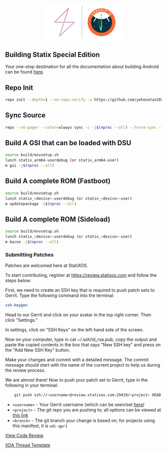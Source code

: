 [<center><img src="https://raw.githubusercontent.com/sourajitk/STX-Logo/main/stx-2023.png" height="50%" width="50%;" /></center>](https://github.com/StatiXOS)

## Building Statix Special Edition ##
Your one-stop destination for all the documentation about building Android can be found [here](https://source.android.com/setup/build/building).

## Repo Init ##
```bash
repo init --depth=1 --no-repo-verify -u https://github.com/yehonatan2020/statix_android_manifest.git -b udc-qpr1 --git-lfs
```
## Sync Source ##
```bash
repo --no-pager --color=always sync -c -j$(nproc --all) --force-sync --no-clone-bundle --no-tags --optimized-fetch --prune
```
## Build A GSI that can be loaded with DSU ##
```bash
source build/envsetup.sh
lunch statix_arm64-userdebug (or statix_arm64-user)
m gsi -j$(nproc --all)
```
## Build A complete ROM (Fastboot) ##
```bash
source build/envsetup.sh
lunch statix_<device>-userdebug (or statix_<device>-user)
m updatepackage -j$(nproc --all)
```
## Build A complete ROM (Sideload) ##
```bash
source build/envsetup.sh
lunch statix_<device>-userdebug (or statix_<device>-user)
m bacon -j$(nproc --all)
```

### Submitting Patches ###

Patches are welcomed here at StatiXOS.

To start contributing, register at https://review.statixos.com and follow the steps below:

First, we need to create an SSH key that is required to push patch sets to Gerrit. Type the following command into the terminal:

```bash
ssh-keygen
```

Head to our Gerrit and click on your avatar in the top right corner. Then click "Settings."

In settings, click on "SSH Keys" on the left-hand side of the screen.

Now on your computer, type in cat ~/.ssh/id_rsa.pub, copy the output and paste the copied contents in the box that says "New SSH key" and press on the "Add New SSH Key" button.

Make your changes and commit with a detailed message. The commit message should start with the name of the current project to help us during the review process.

We are almost there! Now to push your patch set to Gerrit, type in the following in your terminal:

```bash
    git push ssh://<username>@review.statixos.com:29419/<project> HEAD:refs/for/<branch>
```

* `<username>` - Your Gerrit username (which can be seen/set [here](https://review.statixos.com/#/settings/))
* `<project>` - The git repo you are pushing to; all options can be viewed at [this link](https://review.statixos.com/#/admin/projects/)
* `<branch>` - The git branch your change is based on; for projects using this manifest, it is `udc-qpr1`

[View Code Review](https://review.statixos.com/)

[XDA Thread Template](https://downloads.statixos.com/template/template.txt)
